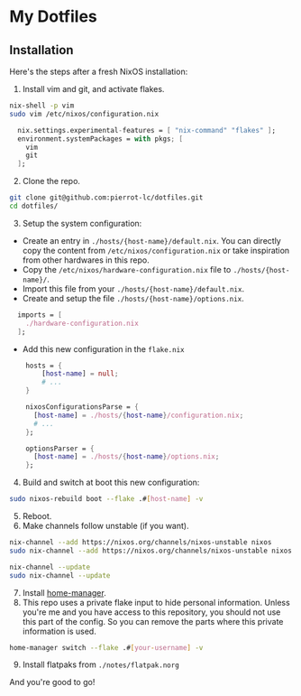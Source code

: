 # My Dotfiles

## Installation

Here's the steps after a fresh NixOS installation:

1. Install vim and git, and activate flakes.

```sh
nix-shell -p vim
sudo vim /etc/nixos/configuration.nix
```

```nix
  nix.settings.experimental-features = [ "nix-command" "flakes" ];
  environment.systemPackages = with pkgs; [
    vim
    git
  ];
```

2. Clone the repo.

```sh
git clone git@github.com:pierrot-lc/dotfiles.git
cd dotfiles/
```

3. Setup the system configuration:

 - Create an entry in `./hosts/{host-name}/default.nix`. You can directly copy
   the content from `/etc/nixos/configuration.nix` or take inspiration from
   other hardwares in this repo.
 - Copy the `/etc/nixos/hardware-configuration.nix` file to
   `./hosts/{host-name}/`.
 - Import this file from your `./hosts/{host-name}/default.nix`.
 - Create and setup the file `./hosts/{host-name}/options.nix`.

```nix
  imports = [
    ./hardware-configuration.nix
  ];
```

 - Add this new configuration in the `flake.nix`

```nix
    hosts = {
        [host-name] = null;
        # ...
    }

    nixosConfigurationsParse = {
      [host-name] = ./hosts/{host-name}/configuration.nix;
      # ...
    };

    optionsParser = {
      [host-name] = ./hosts/{host-name}/options.nix;
    };
```

4. Build and switch at boot this new configuration:

```sh
sudo nixos-rebuild boot --flake .#[host-name] -v
```

5. Reboot.
6. Make channels follow unstable (if you want).

```sh
nix-channel --add https://nixos.org/channels/nixos-unstable nixos
sudo nix-channel --add https://nixos.org/channels/nixos-unstable nixos

nix-channel --update
sudo nix-channel --update
```
7. Install [home-manager].
8. This repo uses a private flake input to hide personal information. Unless
   you're me and you have access to this repository, you should not use this
   part of the config. So you can remove the parts where this private
   information is used.

```sh
home-manager switch --flake .#[your-username] -v
```

9. Install flatpaks from `./notes/flatpak.norg`

And you're good to go!

[home-manager]: https://nix-community.github.io/home-manager/index.xhtml
